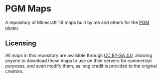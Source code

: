 # PGM Maps
A repository of Minecraft 1.8 maps built by me and others for the [PGM plugin](https://pgm.dev).

## Licensing
All maps in this repository are available through [CC BY-SA 4.0](LICENSE), allowing anyone to download these maps to use on their servers for commercial purposes, and even modify them, as long credit is provided to the original creators.
